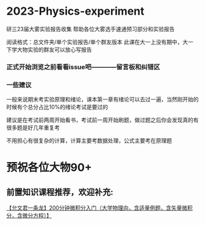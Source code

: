 # 2023-Physics-experiment
研三23届大雾实验报告收集
帮助各位大雾选手速通预习部分和实验报告

阅读格式：总文件夹/单个实验报告/单个群友版本
此课在大一上没有期中，大一下学大物实验的群友可以放心写报告
### 正式开始浏览之前看看issue吧————留言板和纠错区

### 一些建议

一般来说期末考实验原理和绪论，课本第一章有绪论可以去过一遍，当然刚开始的时候有个总分占比10%的绪论考试是要过的

建议是在考试前两周开始看书，考试前一周开始刷题，做过题之后你会发现真的有很多题是好几年重复考

不用担心有很复杂的计算，计算主要考数据处理，公式主要考在原理题

# 预祝各位大物90+

## 前置知识课程推荐，欢迎补充:<br />

[【允文君一条龙】200分钟微积分入门（大学物理向，含适量例题，含矢量微积分，含微分方程）】](https://www.bilibili.com/video/BV1FF411D7hb/?share_source=copy_web&vd_source=744986f87a5f479ed8621dc627c24f9e)

